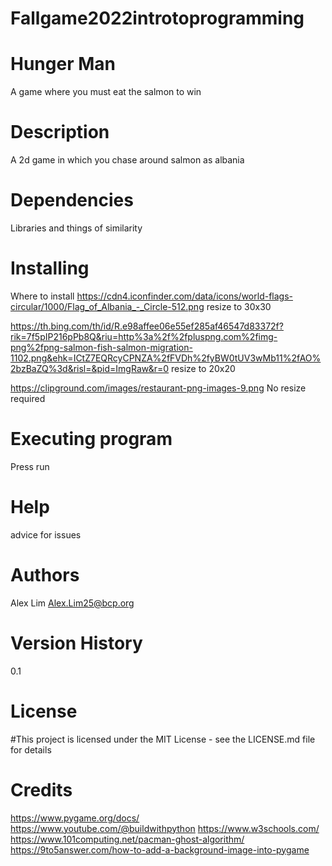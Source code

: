 # Fallgame2022introtoprogramming
# Hunger Man

A game where you must eat the salmon to win

# Description

A 2d game in which you chase around salmon as albania

# Dependencies

Libraries and things of similarity

# Installing

Where to install
https://cdn4.iconfinder.com/data/icons/world-flags-circular/1000/Flag_of_Albania_-_Circle-512.png 
resize to 30x30

https://th.bing.com/th/id/R.e98affee06e55ef285af46547d83372f?rik=7f5pIP216pPb8Q&riu=http%3a%2f%2fpluspng.com%2fimg-png%2fpng-salmon-fish-salmon-migration-1102.png&ehk=ICtZ7EQRcyCPNZA%2fFVDh%2fyBW0tUV3wMb11%2fAO%2bzBaZQ%3d&risl=&pid=ImgRaw&r=0
resize to 20x20

https://clipground.com/images/restaurant-png-images-9.png
No resize required

# Executing program

Press run

# Help

advice for issues

# Authors

Alex Lim
Alex.Lim25@bcp.org

# Version History

0.1

# License

#This project is licensed under the MIT License - see the LICENSE.md file for details

# Credits

https://www.pygame.org/docs/
https://www.youtube.com/@buildwithpython
https://www.w3schools.com/
https://www.101computing.net/pacman-ghost-algorithm/
https://9to5answer.com/how-to-add-a-background-image-into-pygame
